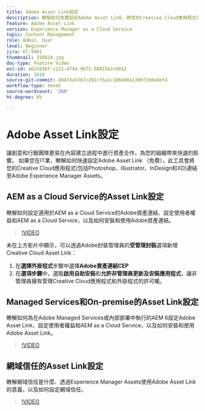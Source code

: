 ```yaml
---
title: Adobe Asset Link設定
description: 瞭解如何免費設定Adobe Asset Link，將您的Creative Cloud應用程式(包括Photoshop、Illustrator、InDesign和XD)連結至Adobe Experience Manager Assets。
feature: Adobe Asset Link
version: Experience Manager as a Cloud Service
topic: Content Management
role: Admin, User
level: Beginner
jira: KT-9401
thumbnail: 338824.jpg
doc-type: Feature Video
exl-id: a62e936f-c231-474d-9671-58815b2cb652
duration: 2418
source-git-commit: 48433a5367c281cf5a1c106b08a1306f1b0e8ef4
workflow-type: tm+mt
source-wordcount: '269'
ht-degree: 0%

---
```


# Adobe Asset Link設定

讓創意和行銷團隊更易在內容建立過程中進行資產合作，為您的組織帶來快速的影響。 如果您在IT業，瞭解如何快速設定Adobe Asset Link （免費），此工具會將您的Creative Cloud應用程式(包括Photoshop、Illustrator、InDesign和XD)連結至Adobe Experience Manager Assets。

## AEM as a Cloud Service的Asset Link設定

瞭解如何設定適用於AEM as a Cloud Service的Adobe資產連結、設定使用者權益和AEM as a Cloud Service，以及如何安裝和使用Adobe資產連結。

>[!VIDEO](https://video.tv.adobe.com/v/338824?quality=12&learn=on)

未在上方影片中顯示，可以透過Adobe封裝管理員的&#x200B;__受管理封裝__&#x200B;選項新增Creative Cloud Asset Link：

1. 在&#x200B;__選擇外掛程式__&#x200B;步驟中選擇&#x200B;__Adobe資產連結CEP__
2. 在&#x200B;__選項步驟__&#x200B;中，選取&#x200B;__啟用自助安裝__&#x200B;和&#x200B;__允許非管理員更新及安裝應用程式__，讓非管理員擁有管理Creative Cloud應用程式和外掛程式的許可權。

## Managed Services和On-premise的Asset Link設定

瞭解如何為在Adobe Managed Services或內部部署中執行的AEM 6設定Adobe Asset Link、設定使用者權益和AEM as a Cloud Service，以及如何安裝和使用Adobe Asset Link。

>[!VIDEO](https://video.tv.adobe.com/v/3434120?quality=12&learn=on&captions=chi_hant)


## 網域信任的Asset Link設定

瞭解網域信任是什麼、透過Experience Manager Assets使用Adobe Asset Link的意義，以及如何設定網域信任。

>[!VIDEO](https://video.tv.adobe.com/v/3454160?quality=12&learn=on&captions=chi_hant)
